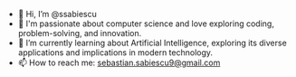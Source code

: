 - 👋 Hi, I’m @ssabiescu
- 💞️ I'm passionate about computer science and love exploring coding, problem-solving, and innovation.
- 🌱 I’m currently learning about Artificial Intelligence, exploring its diverse applications and implications in modern technology.
- 📫 How to reach me: sebastian.sabiescu9@gmail.com

<!---
ssabiescu/ssabiescu is a ✨ special ✨ repository because its `README.md` (this file) appears on your GitHub profile.
You can click the Preview link to take a look at your changes.
--->
